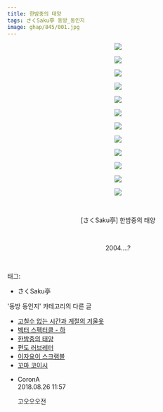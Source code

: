 ```yaml
---
title: 한밤중의 태양
tags: さくSaku亭 동방_동인지
image: ghap/845/001.jpg
---
```

<div class="article">
<p style="text-align: center; clear: none; float: none;"><img src="{{ site.nasurl }}/ghap/845/001.jpg"/></p>
<p style="text-align: center; clear: none; float: none;"><img src="{{ site.nasurl }}/ghap/845/002.jpg"/></p>
<p style="text-align: center; clear: none; float: none;"><img src="{{ site.nasurl }}/ghap/845/003.jpg"/></p>
<p style="text-align: center; clear: none; float: none;"><img src="{{ site.nasurl }}/ghap/845/004.jpg"/></p>
<p style="text-align: center; clear: none; float: none;"><img src="{{ site.nasurl }}/ghap/845/005.jpg"/></p>
<p style="text-align: center; clear: none; float: none;"><img src="{{ site.nasurl }}/ghap/845/006.jpg"/></p>
<p style="text-align: center; clear: none; float: none;"><img src="{{ site.nasurl }}/ghap/845/007.jpg"/></p>
<p style="text-align: center; clear: none; float: none;"><img src="{{ site.nasurl }}/ghap/845/008.jpg"/></p>
<p style="text-align: center; clear: none; float: none;"><img src="{{ site.nasurl }}/ghap/845/009.jpg"/></p>
<p style="text-align: center; clear: none; float: none;"><img src="{{ site.nasurl }}/ghap/845/010.jpg"/></p>
<p style="text-align: center; clear: none; float: none;"><img src="{{ site.nasurl }}/ghap/845/011.jpg"/></p>
<p style="text-align: center; clear: none; float: none;"><img src="{{ site.nasurl }}/ghap/845/012.jpg"/></p>
<p style="text-align: center; clear: none; float: none;"><br/></p>
<p style="text-align: center; clear: none; float: none;">[さくSaku亭] 한밤중의 태양</p>
<p style="text-align: center; clear: none; float: none;"><br/></p>
<p style="text-align: center; clear: none; float: none;">2004....?</p>
<p><br/></p>
</div><div class="tagTrail">
<p>태그: </p>
<ul>
<li>さくSaku亭</li>
</ul>
</div><div class="another">
<p>'동방 동인지' 카테고리의 다른 글</p>
<ul>
<li><a href="/2016-07-14-ghap_847">고칠수 없는 시간과 계절의 겨울옷</a></li>
<li><a href="/2016-07-14-ghap_846">벡터 스펙터클 - 하</a></li>
<li><a href="/2016-07-14-ghap_845">한밤중의 태양</a></li>
<li><a href="/2016-07-14-ghap_844">편도 러브레터</a></li>
<li><a href="/2016-07-14-ghap_843">이자요이 스크램블</a></li>
<li><a href="/2016-07-14-ghap_842">꼬마 코이시</a></li>
</ul>
</div><div class="cb_module cb_fluid">
<div class="cb_wrt cb_profile">
<div class="comment">
<ul>
<li class="cb_thumb_off" id="comment15317894">
<div class="cb_comment_area">
<div class="cb_info_area">
<div class="cb_section">
<span class="cb_nick_name">CoronA</span>
</div>
<div class="cb_section">
<span class="cb_date">2018.08.26 11:57 </span>
</div>
</div>
<div class="cb_dsc_comment">
<p class="cb_dsc">
											고오오오전
										</p>
</div>
</div></li>
</ul>
</div>
</div><!-- commentList close -->
</div>
